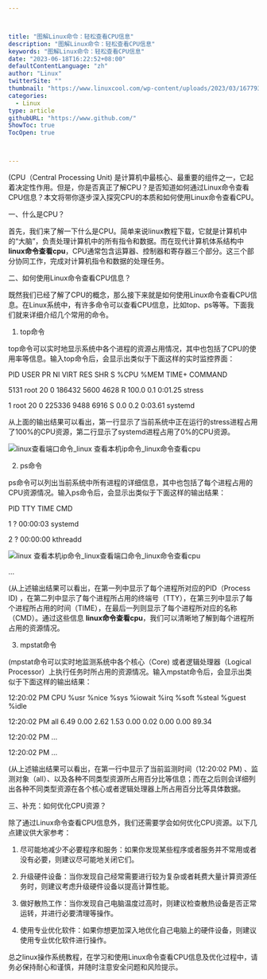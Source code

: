 ```yaml
---



title: "图解Linux命令：轻松查看CPU信息"
description: "图解Linux命令：轻松查看CPU信息"
keywords: "图解Linux命令：轻松查看CPU信息"
date: "2023-06-18T16:22:52+08:00"
defaultContentLanguage: "zh"
author: "Linux"
twitterSite: ""
thumbnail: "https://www.linuxcool.com/wp-content/uploads/2023/03/1677938674863_0.jpg"
categories:
  - Linux
type: article
githubURL: "https://www.github.com/"
ShowToc: true
TocOpen: true



---
```


(CPU（Central Processing Unit) 是计算机中最核心、最重要的组件之一，它起着决定性作用。但是，你是否真正了解CPU？是否知道如何通过Linux命令查看CPU信息？本文将带你逐步深入探究CPU的本质和如何使用Linux命令查看CPU。

一、什么是CPU？

首先，我们来了解一下什么是CPU。简单来说linux教程下载，它就是计算机中的“大脑”，负责处理计算机中的所有指令和数据。而在现代计算机体系结构中 **linux命令查看cpu**，CPU通常包含运算器、控制器和寄存器三个部分。这三个部分协同工作，完成对计算机指令和数据的处理任务。

二、如何使用Linux命令查看CPU信息？

既然我们已经了解了CPU的概念，那么接下来就是如何使用Linux命令查看CPU信息。在Linux系统中，有许多命令可以查看CPU信息，比如top、ps等等。下面我们就来详细介绍几个常用的命令。

1. top命令

top命令可以实时地显示系统中各个进程的资源占用情况，其中也包括了CPU的使用率等信息。输入top命令后，会显示出类似于下面这样的实时监控界面：

PID USER PR NI VIRT RES SHR S %CPU %MEM TIME+ COMMAND

5131 root 20 0 186432 5600 4628 R 100.0 0.1 0:01.25 stress

1 root 20 0 225336 9488 6916 S 0.0 0.2 0:03.61 systemd

从上面的输出结果可以看出，第一行显示了当前系统中正在运行的stress进程占用了100%的CPU资源，第二行显示了systemd进程占用了0%的CPU资源。

![linux查看端口命令_linux 查看本机ip命令_linux命令查看cpu](https://www.linuxcool.com/wp-content/uploads/2023/03/1677938674863_0.jpg)

2. ps命令

ps命令可以列出当前系统中所有进程的详细信息，其中也包括了每个进程占用的CPU资源情况。输入ps命令后，会显示出类似于下面这样的输出结果：

PID TTY TIME CMD

1 ? 00:00:03 systemd

2 ? 00:00:00 kthreadd

![linux 查看本机ip命令_linux查看端口命令_linux命令查看cpu](https://www.linuxcool.com/wp-content/uploads/2023/03/1677938674863_1.png)

…

(从上述输出结果可以看出，在第一列中显示了每个进程所对应的PID（Process ID) ，在第二列中显示了每个进程所占用的终端号（TTY），在第三列中显示了每个进程所占用的时间（TIME），在最后一列则显示了每个进程所对应的名称（CMD）。通过这些信息 **linux命令查看cpu**，我们可以清晰地了解到每个进程所占用的资源情况。

3. mpstat命令

(mpstat命令可以实时地监测系统中各个核心（Core) 或者逻辑处理器（Logical Processor）上执行任务时所占用的资源情况。输入mpstat命令后，会显示出类似于下面这样的输出结果：

12:20:02 PM CPU %usr %nice %sys %iowait %irq %soft %steal %guest %idle

12:20:02 PM all 6.49 0.00 2.62 1.53 0.00 0.02 0.00 0.00 89.34

12:20:02 PM …

12:20:02 PM …

(从上述输出结果可以看出，在第一行中显示了当前监测时间（12:20:02 PM) 、监测对象（all）、以及各种不同类型资源所占用百分比等信息；而在之后则会详细列出各种不同类型资源在各个核心或者逻辑处理器上所占用百分比等具体数据。

三、补充：如何优化CPU资源？

除了通过Linux命令查看CPU信息外，我们还需要学会如何优化CPU资源。以下几点建议供大家参考：

1. 尽可能地减少不必要程序和服务：如果你发现某些程序或者服务并不常用或者没有必要，则建议尽可能地关闭它们。

2. 升级硬件设备：当你发现自己经常需要进行较为复杂或者耗费大量计算资源任务时，则建议考虑升级硬件设备以提高计算性能。

3. 做好散热工作：当你发现自己电脑温度过高时，则建议检查散热设备是否正常运转，并进行必要清理等操作。

4. 使用专业优化软件：如果你想更加深入地优化自己电脑上的硬件设备，则建议使用专业优化软件进行操作。

总之linux操作系统教程，在学习和使用Linux命令查看CPU信息及优化过程中，请务必保持耐心和谨慎，并随时注意安全问题和风险提示。